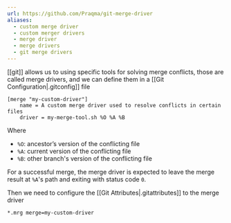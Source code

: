 ```yaml
---
url: https://github.com/Praqma/git-merge-driver
aliases:
  - custom merge driver
  - custom merger drivers
  - merge driver
  - merge drivers
  - git merge drivers
---
```


[[git]] allows us to using specific tools for solving merge conflicts, those are called merge drivers, and we can define them in a [[Git Configuration|.gitconfig]] file

```
[merge "my-custom-driver"]
	name = A custom merge driver used to resolve conflicts in certain files
	driver = my-merge-tool.sh %O %A %B
```

Where

- `%O`: ancestor’s version of the conflicting file
- `%A`: current version of the conflicting file
- `%B`: other branch's version of the conflicting file

For a successful merge, the merge driver is expected to leave the merge result at `%A`'s path and exiting with status code `0`.

Then we need to configure the [[Git Attributes|.gitattributes]] to the merge driver

```
*.mrg merge=my-custom-driver
```

